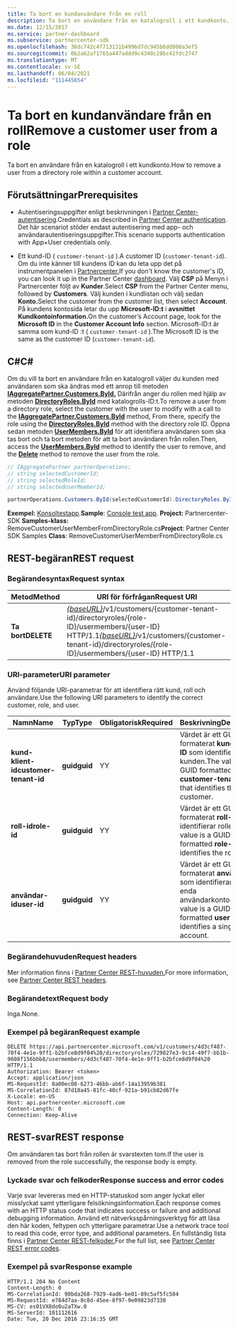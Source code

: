 ```yaml
---
title: Ta bort en kundanvändare från en roll
description: Ta bort en användare från en katalogroll i ett kundkonto.
ms.date: 12/15/2017
ms.service: partner-dashboard
ms.subservice: partnercenter-sdk
ms.openlocfilehash: 36dc742c4f713131b4996d7dc945b6dd008a3ef5
ms.sourcegitcommit: 0b2a62af1765a447addd9c4340c28bc42fdc2747
ms.translationtype: MT
ms.contentlocale: sv-SE
ms.lasthandoff: 06/04/2021
ms.locfileid: "111445654"
---
```

# <a name="remove-a-customer-user-from-a-role"></a><span data-ttu-id="6fd52-103">Ta bort en kundanvändare från en roll</span><span class="sxs-lookup"><span data-stu-id="6fd52-103">Remove a customer user from a role</span></span>

<span data-ttu-id="6fd52-104">Ta bort en användare från en katalogroll i ett kundkonto.</span><span class="sxs-lookup"><span data-stu-id="6fd52-104">How to remove a user from a directory role within a customer account.</span></span>

## <a name="prerequisites"></a><span data-ttu-id="6fd52-105">Förutsättningar</span><span class="sxs-lookup"><span data-stu-id="6fd52-105">Prerequisites</span></span>

- <span data-ttu-id="6fd52-106">Autentiseringsuppgifter enligt beskrivningen i [Partner Center-autentisering](partner-center-authentication.md).</span><span class="sxs-lookup"><span data-stu-id="6fd52-106">Credentials as described in [Partner Center authentication](partner-center-authentication.md).</span></span> <span data-ttu-id="6fd52-107">Det här scenariot stöder endast autentisering med app- och användarautentiseringsuppgifter.</span><span class="sxs-lookup"><span data-stu-id="6fd52-107">This scenario supports authentication with App+User credentials only.</span></span>

- <span data-ttu-id="6fd52-108">Ett kund-ID ( `customer-tenant-id` ).</span><span class="sxs-lookup"><span data-stu-id="6fd52-108">A customer ID (`customer-tenant-id`).</span></span> <span data-ttu-id="6fd52-109">Om du inte känner till kundens ID kan du leta upp det på instrumentpanelen i [Partnercenter.](https://partner.microsoft.com/dashboard)</span><span class="sxs-lookup"><span data-stu-id="6fd52-109">If you don't know the customer's ID, you can look it up in the Partner Center [dashboard](https://partner.microsoft.com/dashboard).</span></span> <span data-ttu-id="6fd52-110">Välj **CSP** på Menyn i Partnercenter följt av **Kunder**.</span><span class="sxs-lookup"><span data-stu-id="6fd52-110">Select **CSP** from the Partner Center menu, followed by **Customers**.</span></span> <span data-ttu-id="6fd52-111">Välj kunden i kundlistan och välj sedan **Konto.**</span><span class="sxs-lookup"><span data-stu-id="6fd52-111">Select the customer from the customer list, then select **Account**.</span></span> <span data-ttu-id="6fd52-112">På kundens kontosida letar du upp **Microsoft-ID:t** i **avsnittet Kundkontoinformation.**</span><span class="sxs-lookup"><span data-stu-id="6fd52-112">On the customer’s Account page, look for the **Microsoft ID** in the **Customer Account Info** section.</span></span> <span data-ttu-id="6fd52-113">Microsoft-ID:t är samma som kund-ID :t ( `customer-tenant-id` ).</span><span class="sxs-lookup"><span data-stu-id="6fd52-113">The Microsoft ID is the same as the customer ID  (`customer-tenant-id`).</span></span>

## <a name="c"></a><span data-ttu-id="6fd52-114">C\#</span><span class="sxs-lookup"><span data-stu-id="6fd52-114">C\#</span></span>

<span data-ttu-id="6fd52-115">Om du vill ta bort en användare från en katalogroll väljer du kunden med användaren som ska ändras med ett anrop till metoden [**IAggregatePartner.Customers.ById.**](/dotnet/api/microsoft.store.partnercenter.customers.icustomercollection.byid) Därifrån anger du rollen med hjälp av metoden [**DirectoryRoles.ById**](/dotnet/api/microsoft.store.partnercenter.customerdirectoryroles.idirectoryrolecollection.byid) med katalogrolls-ID:t.</span><span class="sxs-lookup"><span data-stu-id="6fd52-115">To remove a user from a directory role, select the customer with the user to modify with a call to the [**IAggregatePartner.Customers.ById**](/dotnet/api/microsoft.store.partnercenter.customers.icustomercollection.byid) method, From there, specify the role using the [**DirectoryRoles.ById**](/dotnet/api/microsoft.store.partnercenter.customerdirectoryroles.idirectoryrolecollection.byid) method with the directory role ID.</span></span> <span data-ttu-id="6fd52-116">Öppna sedan metoden [**UserMembers.ById**](/dotnet/api/microsoft.store.partnercenter.customerdirectoryroles.iusermembercollection.byid) för att identifiera användaren [](/dotnet/api/microsoft.store.partnercenter.customerdirectoryroles.iusermember.delete) som ska tas bort och ta bort metoden för att ta bort användaren från rollen.</span><span class="sxs-lookup"><span data-stu-id="6fd52-116">Then, access the [**UserMembers.ById**](/dotnet/api/microsoft.store.partnercenter.customerdirectoryroles.iusermembercollection.byid) method to identify the user to remove, and the [**Delete**](/dotnet/api/microsoft.store.partnercenter.customerdirectoryroles.iusermember.delete) method to remove the user from the role.</span></span>

``` csharp
// IAggregatePartner partnerOperations;
// string selectedCustomerId;
// string selectedRoleId;
// string selectedUserMemberId;

partnerOperations.Customers.ById(selectedCustomerId).DirectoryRoles.ById(selectedRoleId).UserMembers.ById(selectedUserMemberId).Delete();
```

<span data-ttu-id="6fd52-117">**Exempel:** [Konsoltestapp](console-test-app.md).</span><span class="sxs-lookup"><span data-stu-id="6fd52-117">**Sample**: [Console test app](console-test-app.md).</span></span> <span data-ttu-id="6fd52-118">**Project:** Partnercenter-SDK **Samples-klass:** RemoveCustomerUserMemberFromDirectoryRole.cs</span><span class="sxs-lookup"><span data-stu-id="6fd52-118">**Project**: Partner Center SDK Samples **Class**: RemoveCustomerUserMemberFromDirectoryRole.cs</span></span>

## <a name="rest-request"></a><span data-ttu-id="6fd52-119">REST-begäran</span><span class="sxs-lookup"><span data-stu-id="6fd52-119">REST request</span></span>

### <a name="request-syntax"></a><span data-ttu-id="6fd52-120">Begärandesyntax</span><span class="sxs-lookup"><span data-stu-id="6fd52-120">Request syntax</span></span>

| <span data-ttu-id="6fd52-121">Metod</span><span class="sxs-lookup"><span data-stu-id="6fd52-121">Method</span></span>     | <span data-ttu-id="6fd52-122">URI för förfrågan</span><span class="sxs-lookup"><span data-stu-id="6fd52-122">Request URI</span></span>                                                                                                                           |
|------------|---------------------------------------------------------------------------------------------------------------------------------------|
| <span data-ttu-id="6fd52-123">**Ta bort**</span><span class="sxs-lookup"><span data-stu-id="6fd52-123">**DELETE**</span></span> | <span data-ttu-id="6fd52-124">[*{baseURL}*](partner-center-rest-urls.md)/v1/customers/{customer-tenant-id}/directoryroles/{role-ID}/usermembers/{user-ID} HTTP/1.1</span><span class="sxs-lookup"><span data-stu-id="6fd52-124">[*{baseURL}*](partner-center-rest-urls.md)/v1/customers/{customer-tenant-id}/directoryroles/{role-ID}/usermembers/{user-ID} HTTP/1.1</span></span> |

### <a name="uri-parameter"></a><span data-ttu-id="6fd52-125">URI-parameter</span><span class="sxs-lookup"><span data-stu-id="6fd52-125">URI parameter</span></span>

<span data-ttu-id="6fd52-126">Använd följande URI-parametrar för att identifiera rätt kund, roll och användare.</span><span class="sxs-lookup"><span data-stu-id="6fd52-126">Use the following URI parameters to identify the correct customer, role, and user.</span></span>

| <span data-ttu-id="6fd52-127">Namn</span><span class="sxs-lookup"><span data-stu-id="6fd52-127">Name</span></span>                   | <span data-ttu-id="6fd52-128">Typ</span><span class="sxs-lookup"><span data-stu-id="6fd52-128">Type</span></span>     | <span data-ttu-id="6fd52-129">Obligatorisk</span><span class="sxs-lookup"><span data-stu-id="6fd52-129">Required</span></span> | <span data-ttu-id="6fd52-130">Beskrivning</span><span class="sxs-lookup"><span data-stu-id="6fd52-130">Description</span></span>                                                                        |
|------------------------|----------|----------|------------------------------------------------------------------------------------|
| <span data-ttu-id="6fd52-131">**kund-klient-id**</span><span class="sxs-lookup"><span data-stu-id="6fd52-131">**customer-tenant-id**</span></span> | <span data-ttu-id="6fd52-132">**guid**</span><span class="sxs-lookup"><span data-stu-id="6fd52-132">**guid**</span></span> | <span data-ttu-id="6fd52-133">Y</span><span class="sxs-lookup"><span data-stu-id="6fd52-133">Y</span></span>        | <span data-ttu-id="6fd52-134">Värdet är ett GUID-formaterat **kundklient-ID** som identifierar kunden.</span><span class="sxs-lookup"><span data-stu-id="6fd52-134">The value is a GUID formatted **customer-tenant-id** that identifies the customer.</span></span> |
| <span data-ttu-id="6fd52-135">**roll-id**</span><span class="sxs-lookup"><span data-stu-id="6fd52-135">**role-id**</span></span>            | <span data-ttu-id="6fd52-136">**guid**</span><span class="sxs-lookup"><span data-stu-id="6fd52-136">**guid**</span></span> | <span data-ttu-id="6fd52-137">Y</span><span class="sxs-lookup"><span data-stu-id="6fd52-137">Y</span></span>        | <span data-ttu-id="6fd52-138">Värdet är ett GUID-formaterat **roll-ID** som identifierar rollen.</span><span class="sxs-lookup"><span data-stu-id="6fd52-138">The value is a GUID formatted **role-id** that identifies the role.</span></span>                |
| <span data-ttu-id="6fd52-139">**användar-id**</span><span class="sxs-lookup"><span data-stu-id="6fd52-139">**user-id**</span></span>            | <span data-ttu-id="6fd52-140">**guid**</span><span class="sxs-lookup"><span data-stu-id="6fd52-140">**guid**</span></span> | <span data-ttu-id="6fd52-141">Y</span><span class="sxs-lookup"><span data-stu-id="6fd52-141">Y</span></span>        | <span data-ttu-id="6fd52-142">Värdet är ett GUID-formaterat **användar-ID** som identifierar ett enda användarkonto.</span><span class="sxs-lookup"><span data-stu-id="6fd52-142">The value is a GUID formatted **user-id** that identifies a single user account.</span></span>   |

### <a name="request-headers"></a><span data-ttu-id="6fd52-143">Begärandehuvuden</span><span class="sxs-lookup"><span data-stu-id="6fd52-143">Request headers</span></span>

<span data-ttu-id="6fd52-144">Mer information finns i [Partner Center REST-huvuden.](headers.md)</span><span class="sxs-lookup"><span data-stu-id="6fd52-144">For more information, see [Partner Center REST headers](headers.md).</span></span>

### <a name="request-body"></a><span data-ttu-id="6fd52-145">Begärandetext</span><span class="sxs-lookup"><span data-stu-id="6fd52-145">Request body</span></span>

<span data-ttu-id="6fd52-146">Inga.</span><span class="sxs-lookup"><span data-stu-id="6fd52-146">None.</span></span>

### <a name="request-example"></a><span data-ttu-id="6fd52-147">Exempel på begäran</span><span class="sxs-lookup"><span data-stu-id="6fd52-147">Request example</span></span>

```http
DELETE https://api.partnercenter.microsoft.com/v1/customers/4d3cf487-70f4-4e1e-9ff1-b2bfce8d9f04%20/directoryroles/729827e3-9c14-49f7-bb1b-9608f156bbb8/usermembers/4d3cf487-70f4-4e1e-9ff1-b2bfce8d9f04%20 HTTP/1.1
Authorization: Bearer <token>
Accept: application/json
MS-RequestId: 0a00ec08-6273-46bb-ab6f-14a13959b381
MS-CorrelationId: 87d18a45-81fc-40cf-921a-b91cb82d67fe
X-Locale: en-US
Host: api.partnercenter.microsoft.com
Content-Length: 0
Connection: Keep-Alive
```

## <a name="rest-response"></a><span data-ttu-id="6fd52-148">REST-svar</span><span class="sxs-lookup"><span data-stu-id="6fd52-148">REST response</span></span>

<span data-ttu-id="6fd52-149">Om användaren tas bort från rollen är svarstexten tom.</span><span class="sxs-lookup"><span data-stu-id="6fd52-149">If the user is removed from the role successfully, the response body is empty.</span></span>

### <a name="response-success-and-error-codes"></a><span data-ttu-id="6fd52-150">Lyckade svar och felkoder</span><span class="sxs-lookup"><span data-stu-id="6fd52-150">Response success and error codes</span></span>

<span data-ttu-id="6fd52-151">Varje svar levereras med en HTTP-statuskod som anger lyckat eller misslyckat samt ytterligare felsökningsinformation.</span><span class="sxs-lookup"><span data-stu-id="6fd52-151">Each response comes with an HTTP status code that indicates success or failure and additional debugging information.</span></span> <span data-ttu-id="6fd52-152">Använd ett nätverksspårningsverktyg för att läsa den här koden, feltypen och ytterligare parametrar.</span><span class="sxs-lookup"><span data-stu-id="6fd52-152">Use a network trace tool to read this code, error type, and additional parameters.</span></span> <span data-ttu-id="6fd52-153">En fullständig lista finns i [Partner Center REST-felkoder.](error-codes.md)</span><span class="sxs-lookup"><span data-stu-id="6fd52-153">For the full list, see [Partner Center REST error codes](error-codes.md).</span></span>

### <a name="response-example"></a><span data-ttu-id="6fd52-154">Exempel på svar</span><span class="sxs-lookup"><span data-stu-id="6fd52-154">Response example</span></span>

```http
HTTP/1.1 204 No Content
Content-Length: 0
MS-CorrelationId: 90bda268-7929-4ad6-be01-89c5af5fc504
MS-RequestId: e784d7aa-8c8d-45ee-8f97-9e09823d7338
MS-CV: es01VX8do0u2aTXw.0
MS-ServerId: 101112616
Date: Tue, 20 Dec 2016 23:16:35 GMT
```
